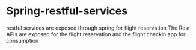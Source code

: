# Spring-restful-services
restful services are exposed through spring for flight reservation
The Rest APIs are exposed for the flight reservation and the flight checkin app for consumption
